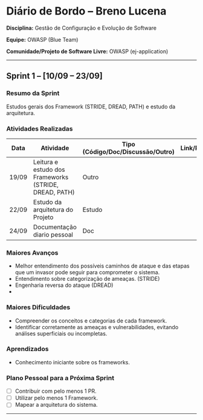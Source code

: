 # Diário de Bordo –  Breno Lucena

**Disciplina:** Gestão de Configuração e Evolução de Software

**Equipe:** OWASP (Blue Team)

**Comunidade/Projeto de Software Livre:** OWASP (ej-application)

---

## Sprint 1 – \[10/09 – 23/09]

### Resumo da Sprint

Estudos gerais dos Framework (STRIDE, DREAD, PATH) e estudo da arquitetura.

### Atividades Realizadas

| Data  | Atividade                                   | Tipo (Código/Doc/Discussão/Outro) | Link/Referência | Status    |
| ----- | ------------------------------------------- | --------------------------------- | --------------- | --------- |
| 19/09 | Leitura e estudo dos Frameworks (STRIDE, DREAD, PATH)            | Outro        |                 | Concluído |
| 22/09 | Estudo da arquitetura do Projeto            | Estudo                            |                 | Concluído |
| 24/09 | Documentação diario pessoal                 | Doc                               |                 | Concluído |

### Maiores Avanços

* Melhor entendimento dos possíveis caminhos de ataque e das etapas que um invasor pode seguir para comprometer o sistema.
* Entendimento sobre categorização de ameaças. (STRIDE)
* Engenharia reversa do ataque (DREAD)
* 
### Maiores Dificuldades

* Compreender os conceitos e categorias de cada framework.
* Identificar corretamente as ameaças e vulnerabilidades, evitando análises superficiais ou incompletas.


### Aprendizados

* Conhecimento iniciante sobre os frameworks.

### Plano Pessoal para a Próxima Sprint

* [ ] Contribuir com pelo menos 1 PR.
* [ ] Utilizar pelo menos 1 Framework.
* [ ] Mapear a arquitetura do sistema.

---


